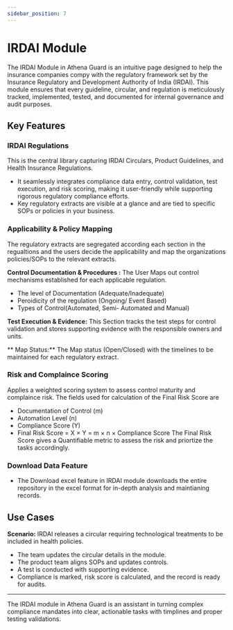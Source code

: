 ```yaml
---
sidebar_position: 7
---
```


# IRDAI Module

The IRDAI Module in Athena Guard is an intuitive page designed to help the insurance companies compy with the regulatory framework set by the Insurance Regulatory and Development Authority of India (IRDAI). This module ensures that every guideline, circular, and regulation is meticulously tracked, implemented, tested, and documented for internal governance and audit purposes.

## Key Features

### IRDAI Regulations
This is the central library capturing IRDAI Circulars, Product Guidelines, and Health Insurance Regulations.
- It seamlessly integrates compliance data entry, control validation, test execution, and risk scoring, making it user-friendly while supporting rigorous regulatory compliance efforts.
- Key regulatory extracts are visible at a glance and are tied to specific SOPs or policies in your business.

### Applicability & Policy Mapping
The regulatory extracts are segregated according each section in the regualtions and the users decide the applicability and map the organizations policies/SOPs to the relevant extracts.

**Control Documentation & Procedures :** The User Maps out control mechanisms established for each applicable regulation.
- The level of Documentation (Adequate/Inadequate)
- Peroidicity of the regulation (Ongoing/ Event Based)
- Types of Control(Automated, Semi- Automated and Manual)

**Test Execution & Evidence:** This Section tracks the test steps for control validation and stores supporting evidence with the responsible owners and units.

** Map Status:** The Map status (Open/Closed) with the timelines to be maintained for each regulatory extract.

### Risk and Complaince Scoring
Applies a weighted scoring system to assess control maturity and complaince risk.
The fields used for calculation of the Final Risk Score are 
- Documentation of Control (m)
- Automation Level (n)
- Compliance Score (Y)
- Final Risk Score = X × Y = m × n × Compliance Score
The Final Risk Score gives a Quantifiable metric to assess the risk and priortize the tasks accordingly.

### Download Data Feature 
- The Download excel feature in IRDAI module downloads the entire repository in the excel format for in-depth analysis and maintianing records.

## Use Cases

**Scenario:** IRDAI releases a circular requiring technological treatments to be included in health policies.
- The team updates the circular details in the module.
- The product team aligns SOPs and updates controls.
- A test is conducted with supporting evidence.
- Compliance is marked, risk score is calculated, and the record is ready for audits.


---
The IRDAI module in Athena Guard is an assistant in turning complex compliance mandates into clear, actionable tasks with timplines and proper testing validations.
